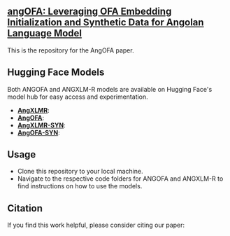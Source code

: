 ## [angOFA: Leveraging OFA Embedding Initialization and Synthetic Data for Angolan Language Model](https:arxiv.com)

This is the repository for the AngOFA paper. 


## Hugging Face Models
Both ANGOFA and ANGXLM-R models are available on Hugging Face's model hub for easy access and experimentation.

- **[AngXLMR](https://huggingface.co/cx-olquinjica/angXLMR)**: 
- **[AngOFA](https://huggingface.co/cx-olquinjica/AngOFA)**: 
- **[AngXLMR-SYN](https://huggingface.co/cx-olquinjica/AngXLMR-SYN)**: 
- **[AngOFA-SYN](https://huggingface.co/cx-olquinjica/AngOFA-SYN)**:

## Usage
- Clone this repository to your local machine.
- Navigate to the respective code folders for ANGOFA and ANGXLM-R to find instructions on how to use the models.

## Citation
If you find this work helpful, please consider citing our paper:
